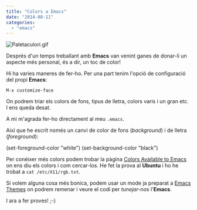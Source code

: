 ```yaml
---
title: "Colors a Emacs"
date: "2014-08-11"
categories: 
  - "emacs"
---
```


![Paletaculori.gif](images/Paletaculori.gif)

Després d'un temps treballant amb **Emacs** van venint ganes de donar-li un aspecte més personal, és a dir, un toc de color!

Hi ha varies maneres de fer-ho. Per una part tenim l'opció de configuració del propi **Emacs**:

`M-x customize-face`

On podrem triar els colors de fons, tipus de lletra, colors varis i un gran etc. I ens queda desat.

A mi m'agrada fer-ho directament al meu `.emacs`.

Així que he escrit només un canvi de color de fons (_background_) i de lletra (_foreground_):

(set-foreground-color "white")
(set-background-color "black")

Per conèixer més colors podem trobar la pàgina [Colors Available to Emacs](http://raebear.net/comp/emacscolors.html) on ens diu els colors i com cercar-los. He fet la prova al **Ubuntu** i ho he trobat a `cat /etc/X11/rgb.txt`.

Si volem alguna cosa més bonica, podem usar un mode ja preparat a [Emacs Themes](http://emacsthemes.caisah.info/) on podrem remenar i veure el codi per _tunejar-nos_ l'****Emacs****.

I ara a fer proves! ;-)
